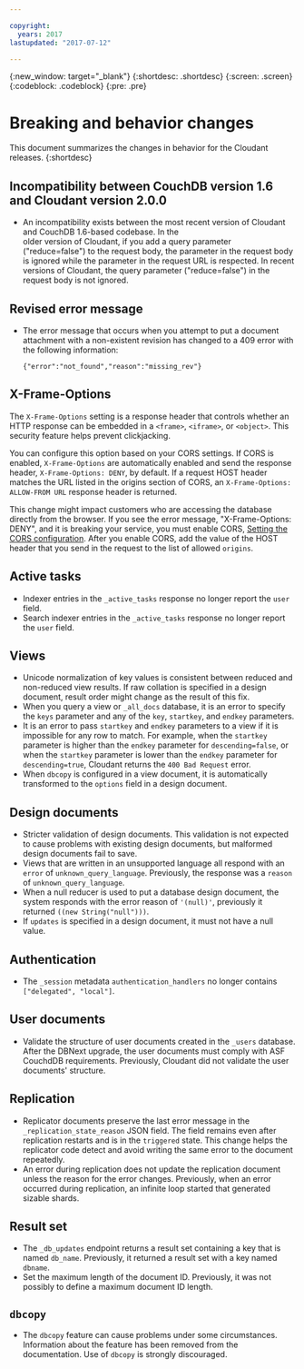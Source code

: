```yaml
---

copyright:
  years: 2017
lastupdated: "2017-07-12"

---
```


{:new_window: target="_blank"}
{:shortdesc: .shortdesc}
{:screen: .screen}
{:codeblock: .codeblock}
{:pre: .pre}

<!-- Acrolinx: 2017-07-12 -->

# Breaking and behavior changes

This document summarizes the changes in behavior for the Cloudant releases. 
{:shortdesc}

## Incompatibility between CouchDB version 1.6 and Cloudant version 2.0.0

-   An incompatibility exists between the most recent version of Cloudant and CouchDB 1.6-based codebase. In the  
    older version of Cloudant, if you add a query parameter ("reduce=false") to the request body, the parameter 
    in the request body is ignored while the parameter in the request URL is respected. In recent versions of 
    Cloudant, the query parameter ("reduce=false") in the request body is not ignored.

## Revised error message

- The error message that occurs when you attempt to put a document attachment with a non-existent revision has changed to a 409 error with the following information:

	```
	{"error":"not_found","reason":"missing_rev"}
	```

## X-Frame-Options

The `X-Frame-Options` setting is a response header that controls whether an HTTP response can be embedded in a `<frame>`, `<iframe>`, or `<object>`. This security feature helps prevent clickjacking.

You can configure this option based on your CORS settings. If CORS is enabled, `X-Frame-Options` are automatically enabled and send the response header, `X-Frame-Options: DENY`, by default. If a request HOST header matches the URL listed in the origins section of CORS, an `X-Frame-Options: ALLOW-FROM URL` response header is returned.
 
This change might impact customers who are accessing the database directly from the browser. If you see the error message, "X-Frame-Options: DENY", 
and it is breaking your service, you must enable CORS, [Setting the CORS configuration](../api/cors.html#setting-the-cors-configuration). After you enable CORS, add the value of the HOST header that you send in the request 
to the list of allowed `origins`.

## Active tasks

-   Indexer entries in the `_active_tasks` response no longer report the `user` field.
-   Search indexer entries in the `_active_tasks` response no longer report the `user` field.

## Views

-   Unicode normalization of key values is consistent between reduced and non-reduced view results. If raw collation is specified in a design document, result order might change as the result of this fix.
-   When you query a view or `_all_docs` database, it is an error to specify the `keys` parameter and any of the `key`, `startkey`, and `endkey` parameters.
-   It is an error to pass `startkey` and `endkey` parameters to a view if it is impossible for any row to match. For example, when the `startkey` parameter is higher than the `endkey` parameter for `descending=false`, or when the `startkey` parameter is lower than the `endkey` parameter for `descending=true`, Cloudant returns the `400 Bad Request` error.
-   When `dbcopy` is configured in a view document, it is automatically transformed to the `options` field in a design document. 

## Design documents

-   Stricter validation of design documents. This validation is not expected to cause problems with existing design documents, but malformed design documents fail to save.
-   Views that are written in an unsupported language all respond with an `error` of `unknown_query_language`. Previously, the response was a `reason` of `unknown_query_language`.
-   When a null reducer is used to put a database design document, the system responds with the error reason of `'(null)'`, previously it returned `((new String("null")))`.
-   If `updates` is specified in a design document, it must not have a null value.

## Authentication

-   The `_session` metadata `authentication_handlers` no longer contains `["delegated", "local"]`.

## User documents

-   Validate the structure of user documents created in the `_users` database. After the DBNext upgrade, the user documents must comply with ASF CouchdDB requirements. Previously, Cloudant did not validate the user documents' structure. 

## Replication 

-   Replicator documents preserve the last error message in the `_replication_state_reason` JSON field. The field remains even after replication restarts and is in the `triggered` state. This change helps the replicator code detect and avoid writing the same error to the document repeatedly.
-   An error during replication does not update the replication document unless the reason for the error changes. Previously, when an error occurred during replication, an infinite loop started that generated sizable shards.  

## Result set

-   The `_db_updates` endpoint returns a result set containing a key that is named  `db_name`. Previously, it returned a result set with a key named `dbname`.
-   Set the maximum length of the document ID. Previously, it was not possibly to define a maximum document ID length.

## `dbcopy`

- The `dbcopy` feature can cause problems under some circumstances.
  Information about the feature has been removed from the documentation.
  Use of `dbcopy` is strongly discouraged.
